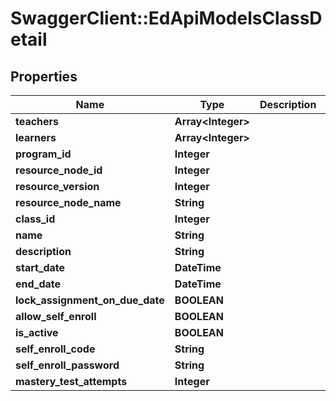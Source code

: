 # SwaggerClient::EdApiModelsClassDetail

## Properties
Name | Type | Description | Notes
------------ | ------------- | ------------- | -------------
**teachers** | **Array&lt;Integer&gt;** |  | [optional] 
**learners** | **Array&lt;Integer&gt;** |  | [optional] 
**program_id** | **Integer** |  | [optional] 
**resource_node_id** | **Integer** |  | 
**resource_version** | **Integer** |  | [optional] 
**resource_node_name** | **String** |  | [optional] 
**class_id** | **Integer** |  | [optional] 
**name** | **String** |  | 
**description** | **String** |  | [optional] 
**start_date** | **DateTime** |  | 
**end_date** | **DateTime** |  | [optional] 
**lock_assignment_on_due_date** | **BOOLEAN** |  | [optional] 
**allow_self_enroll** | **BOOLEAN** |  | [optional] 
**is_active** | **BOOLEAN** |  | 
**self_enroll_code** | **String** |  | [optional] 
**self_enroll_password** | **String** |  | [optional] 
**mastery_test_attempts** | **Integer** |  | [optional] 


